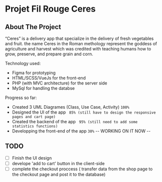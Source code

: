 # Projet Fil Rouge Ceres

<!-- ABOUT THE PROJECT -->
## About The Project

“Ceres” is a delivery app that specialize in the delivery of fresh vegetables and fruit. the name Ceres in the Roman methology represent the goddess of agriculture and harvest which was credited with teaching humans how to grow, preserve, and prepare grain and corn.

Technology used:

* Figma for prototyping
* HTML/SCSS/VueJs for the front-end
* PHP (with MVC architecture) for the server side
* MySql for handling the databse

Progress so far:

* Created 3 UML Diagrames (Class, Use Case, Activity) ``` 100% ```
* Designed the UI of the app ``` 85% (still have to design the responsive pages and cart page)```
* Created the backend of the app ``` 95% (still need to add some statistics functions)```
* Developping the front-end of the app ``` 30% ```  -- WORKING ON IT NOW -- 

## TODO

- [ ] Finish the UI design
- [ ] develope 'add to cart' button in the client-side
- [ ] complete the checkout proccess ( transfer data from the shop page to the checkout page and post it to the database)
